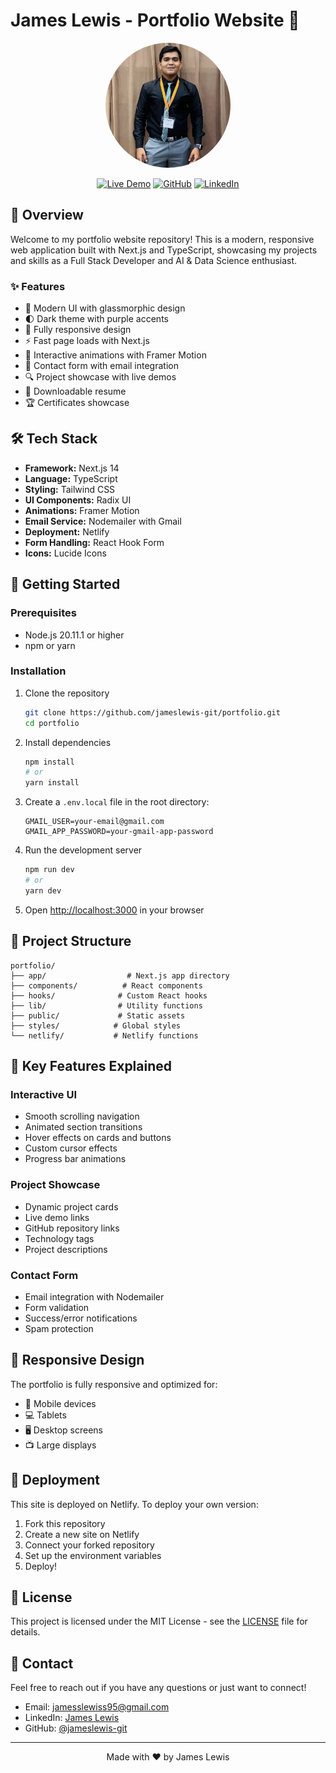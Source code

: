 # James Lewis - Portfolio Website 🚀

<div align="center">
  <img src="/public/images/profile1.png" alt="James Lewis" width="200" style="border-radius: 50%"/>
  
  [![Live Demo](https://img.shields.io/badge/Live%20Demo-Visit%20Site-purple?style=for-the-badge)](https://jameslewisportfolio.netlify.app/)
  [![GitHub](https://img.shields.io/badge/GitHub-Follow-black?style=for-the-badge&logo=github)](https://github.com/jameslewis-git)
  [![LinkedIn](https://img.shields.io/badge/LinkedIn-Connect-blue?style=for-the-badge&logo=linkedin)](https://www.linkedin.com/in/-jameslewis/)
</div>

## 🌟 Overview

Welcome to my portfolio website repository! This is a modern, responsive web application built with Next.js and TypeScript, showcasing my projects and skills as a Full Stack Developer and AI & Data Science enthusiast.

### ✨ Features

- 🎨 Modern UI with glassmorphic design
- 🌓 Dark theme with purple accents
- 📱 Fully responsive design
- ⚡ Fast page loads with Next.js
- 🎯 Interactive animations with Framer Motion
- 📧 Contact form with email integration
- 🔍 Project showcase with live demos
- 📄 Downloadable resume
- 🏆 Certificates showcase

## 🛠️ Tech Stack

- **Framework:** Next.js 14
- **Language:** TypeScript
- **Styling:** Tailwind CSS
- **UI Components:** Radix UI
- **Animations:** Framer Motion
- **Email Service:** Nodemailer with Gmail
- **Deployment:** Netlify
- **Form Handling:** React Hook Form
- **Icons:** Lucide Icons

## 🚀 Getting Started

### Prerequisites

- Node.js 20.11.1 or higher
- npm or yarn

### Installation

1. Clone the repository
   ```bash
   git clone https://github.com/jameslewis-git/portfolio.git
   cd portfolio
   ```

2. Install dependencies
   ```bash
   npm install
   # or
   yarn install
   ```

3. Create a `.env.local` file in the root directory:
   ```env
   GMAIL_USER=your-email@gmail.com
   GMAIL_APP_PASSWORD=your-gmail-app-password
   ```

4. Run the development server
   ```bash
   npm run dev
   # or
   yarn dev
   ```

5. Open [http://localhost:3000](http://localhost:3000) in your browser

## 📁 Project Structure

```
portfolio/
├── app/                  # Next.js app directory
├── components/          # React components
├── hooks/              # Custom React hooks
├── lib/                # Utility functions
├── public/             # Static assets
├── styles/            # Global styles
└── netlify/           # Netlify functions
```

## 🎯 Key Features Explained

### Interactive UI
- Smooth scrolling navigation
- Animated section transitions
- Hover effects on cards and buttons
- Custom cursor effects
- Progress bar animations

### Project Showcase
- Dynamic project cards
- Live demo links
- GitHub repository links
- Technology tags
- Project descriptions

### Contact Form
- Email integration with Nodemailer
- Form validation
- Success/error notifications
- Spam protection

## 📱 Responsive Design

The portfolio is fully responsive and optimized for:
- 📱 Mobile devices
- 💻 Tablets
- 🖥️ Desktop screens
- 📺 Large displays

## 🚀 Deployment

This site is deployed on Netlify. To deploy your own version:

1. Fork this repository
2. Create a new site on Netlify
3. Connect your forked repository
4. Set up the environment variables
5. Deploy!

## 📄 License

This project is licensed under the MIT License - see the [LICENSE](LICENSE) file for details.

## 🤝 Contact

Feel free to reach out if you have any questions or just want to connect!

- Email: jamesslewiss95@gmail.com
- LinkedIn: [James Lewis](https://www.linkedin.com/in/-jameslewis/)
- GitHub: [@jameslewis-git](https://github.com/jameslewis-git)

---

<div align="center">
  Made with ❤️ by James Lewis
</div> 
